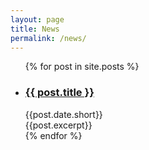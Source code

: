 ```yaml
---
layout: page
title: News
permalink: /news/
---
```


<div class="container">
	<ul>
	  {% for post in site.posts %}
	    <li>
	      <a href="{{ post.url }}"><h3>{{ post.title }}</h3></a>
	    </li>
	    {{post.date.short}}
	    <div class="thumbnail">
	    	{{post.excerpt}}
	    </div>	
	  {% endfor %}
	</ul>
</div>